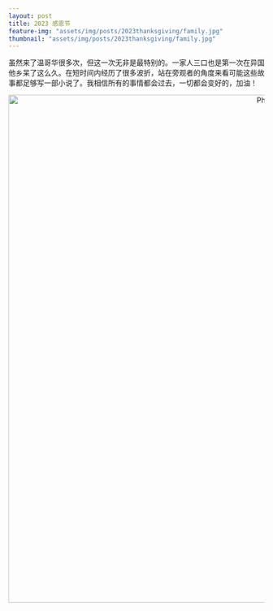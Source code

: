 ```yaml
---
layout: post
title: 2023 感恩节
feature-img: "assets/img/posts/2023thanksgiving/family.jpg"
thumbnail: "assets/img/posts/2023thanksgiving/family.jpg"
---
```


虽然来了温哥华很多次，但这一次无非是最特别的。一家人三口也是第一次在异国他乡呆了这么久。在短时间内经历了很多波折，站在旁观者的角度来看可能这些故事都足够写一部小说了。我相信所有的事情都会过去，一切都会变好的，加油！

<p align="center">
  <img src="https://selenitewhisper.github.io/assets/img/posts/2023thanksgiving/family.jpg?raw=true" alt="Photo" style="width: 1000px;"/> 
</p>
